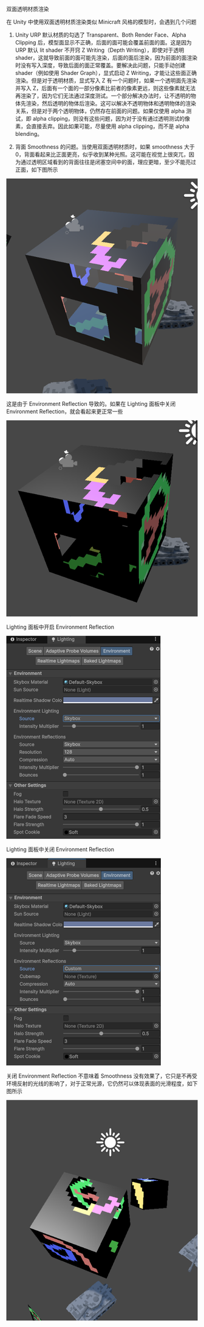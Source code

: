 双面透明材质渲染

在 Unity 中使用双面透明材质渲染类似 Minicraft 风格的模型时，会遇到几个问题

1. Unity URP 默认材质的勾选了 Transparent、Both Render Face、Alpha Clipping 后，模型面显示不正确，后面的面可能会覆盖前面的面。这是因为 URP 默认 lit shader 不开窍 Z Writing（Depth Writing），即使对于透明 shader，这就导致前面的面可能先渲染，后面的面后渲染，因为前面的面渲染时没有写入深度，导致后面的面正常覆盖。要解决此问题，只能手动创建 shader（例如使用 Shader Graph），显式启动 Z Writing，才能让这些面正确渲染。但是对于透明材质，显式写入 Z 有一个问题时，如果一个透明面先渲染并写入 Z，后面有一个面的一部分像素比前者的像素更远，则这些像素就无法再渲染了，因为它们无法通过深度测试。一个部分解决办法时，让不透明的物体先渲染，然后透明的物体后渲染。这可以解决不透明物体和透明物体的渲染关系，但是对于两个透明物体，仍然存在前面的问题。如果仅使用 alpha 测试，即 alpha clipping，则没有这些问题，因为对于没有通过透明测试的像素，会直接丢弃。因此如果可能，尽量使用 alpha clipping，而不是 alpha blending。

2. 背面 Smoothness 的问题。当使用双面透明材质时，如果 smoothness 大于 0，背面看起来比正面更亮，似乎收到某种光照。这可能在视觉上很突兀，因为通过透明区域看到的背面往往是闭塞空间中的面，理应更暗，至少不能亮过正面，如下图所示

![SmoothnessWithReflection](image/SmoothnessWithReflection.png)

这是由于 Environment Reflection 导致的。如果在 Lighting 面板中关闭 Environment Reflection，就会看起来更正常一些

![SmoothnessWithoutReflection](image/SmoothnessWithoutReflection.png)

Lighting 面板中开启 Environment Reflection

![EnvLightWithReflection](image/EnvLightWithReflection.png)

Lighting 面板中关闭 Environment Reflection

![EnvLightWithoutReflection](image/EnvLightWithoutReflection.png)

关闭 Environment Reflection 不意味着 Smoothness 没有效果了，它只是不再受环境反射的光线的影响了，对于正常光源，它仍然可以体现表面的光滑程度，如下图所示

![FrontFaceSmoothness](image/FrontFaceSmoothness.png)